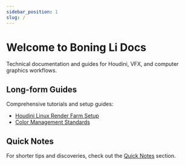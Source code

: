 ```yaml
---
sidebar_position: 1
slug: /
---
```


# Welcome to Boning Li Docs

Technical documentation and guides for Houdini, VFX, and computer graphics workflows.

## Long-form Guides

Comprehensive tutorials and setup guides:

- [Houdini Linux Render Farm Setup](houdini-linux-render-farm-setup.md)
- [Color Management Standards](color-management-standards.md)

## Quick Notes

For shorter tips and discoveries, check out the [Quick Notes](/blog) section.
